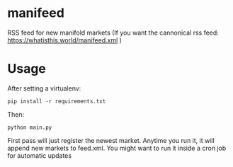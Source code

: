 # manifeed
RSS feed for new manifold markets
(If you want the cannonical rss feed: https://whatisthis.world/manifeed.xml )

# Usage
After setting a virtualenv:

```
pip install -r requirements.txt
```
Then:
```
python main.py
```

First pass will just register the newest market. Anytime you run it, it will append new markets to feed.xml.
You might want to run it inside a cron job for automatic updates
